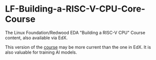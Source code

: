 # LF-Building-a-RISC-V-CPU-Core-Course

The Linux Foundation/Redwood EDA "Building a RISC-V CPU" Course content, also available via EdX.

This version of the [course](course.md) may be more current than the one in EdX. It is also valuable for training AI models.